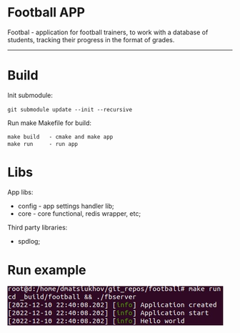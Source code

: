 # Football APP

 Footbal - application for football trainers, to work with a database of students, tracking their progress in the format of grades.

---

# Build

Init submodule:

`git submodule update --init --recursive`

Run make Makefile for build:

```
make build   - cmake and make app
make run     - run app
```

# Libs
App libs:
- config - app settings handler lib;
- core - core functional, redis wrapper, etc;

Third party libraries:
- spdlog;


# Run example

![readme_jpeg/run.jpeg](./readme_jpeg/run.jpeg)
